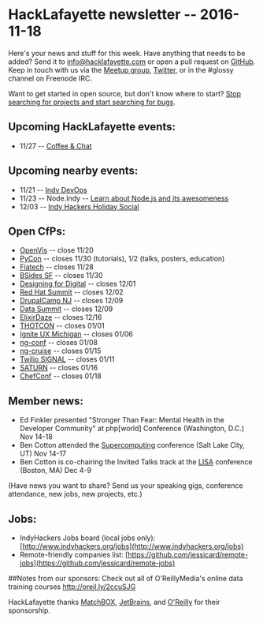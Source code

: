 # HackLafayette newsletter -- 2016-11-18

Here's your news and stuff for this week. Have anything that needs to be added? Send it to info@hacklafayette.com or open a pull request on [GitHub](https://github.com/hacklafayette/newsletter). Keep in touch with us via the [Meetup group](https://www.meetup.com/hacklafayette/), [Twitter](https://twitter.com/hacklafayette), or in the #glossy channel on Freenode IRC.

Want to get started in open source, but don't know where to start? [Stop searching for projects and start searching for bugs](https://opensource.com/life/16/11/guide-beginner-contributors).

## Upcoming HackLafayette events:

* 11/27 -- [Coffee & Chat](https://www.meetup.com/hacklafayette/events/pcmxklyvpbkc/)

## Upcoming nearby events:

* 11/21 -- [Indy DevOps](https://www.meetup.com/IndyDevOps/events/228227571/)
* 11/23 -- Node.Indy -- [Learn about Node.js and its awesomeness](https://www.meetup.com/Node-indy/events/234668931/)
* 12/03 -- [Indy Hackers Holiday Social](http://www.indyhackers.org/holiday-social-2016/)

## Open CfPs:
* [OpenVis](https://openvisconf.com/call-for-speakers/#cfp-call) -- close 11/20
* [PyCon](https://us.pycon.org/2017/speaking/) -- closes 11/30 (tutorials), 1/2 (talks, posters, education)
* [Fiatech](http://fiatech.org/index.php?option=com_rsform&formId=10) -- closes 11/28
* [BSides SF](https://bsidessf.com/cfp.html) -- closes 11/30
* [Designing for Digital](http://designingfordigital.com/speaking-opportunities/) -- closes 12/01
* [Red Hat Summit](http://verticalindustriesblog.redhat.com/red-hat-summit-call-for-proposals-closes-december-2/) -- closes 12/02
* [DrupalCamp NJ](https://www.drupalcampnj.org/program/sessions/propose) -- closes 12/09
* [Data Summit](http://www.dbta.com/DataSummit/2017/CallForSpeakers.aspx) -- closes 12/09
* [ElixirDaze](https://www.papercall.io/elixirdaze17) -- closes 12/16
* [THOTCON](http://www.thotcon.org/cfp.html) -- closes 01/01
* [Ignite UX Michigan](http://www.igniteuxmi.com/submit-a-talk/) -- closes 01/06
* [ng-conf](https://docs.google.com/forms/d/e/1FAIpQLSczS80cXgTPVyUckda6fRjwiJNZsQUtg0o52gLMGa9l_q5qgw/viewform?c=0&w=1) -- closes 01/08
* [ng-cruise](https://ngcruise.com/#/) -- closes 01/15
* [Twilio SIGNAL](https://www.papercall.io/twilio-signal) -- closes 01/11
* [SATURN](https://www.papercall.io/saturn-2017) -- closes 01/16
* [ChefConf](https://chefconf.chef.io/call-for-presentations/) -- closes 01/18

## Member news:
* Ed Finkler presented "Stronger Than Fear: Mental Health in the Developer Community" at php[world] Conference (Washington, D.C.) Nov 14-18
* Ben Cotton attended the [Supercomputing](http://sc16.supercomputing.org) conference (Salt Lake City, UT) Nov 14-17
* Ben Cotton is co-chairing the Invited Talks track at the [LISA](https://www.usenix.org/conference/lisa16) conference (Boston, MA) Dec 4-9

(Have news you want to share? Send us your speaking gigs, conference attendance, new jobs, new projects, etc.)

## Jobs:
* IndyHackers Jobs board (local jobs only): [http://www.indyhackers.org/jobs](http://www.indyhackers.org/jobs)
* Remote-friendly companies list: [https://github.com/jessicard/remote-jobs](https://github.com/jessicard/remote-jobs)

##Notes from our sponsors:
Check out all of O'ReillyMedia's online data training courses http://oreil.ly/2ccuSJG

HackLafayette thanks [MatchBOX](http://matchboxstudio.org/), [JetBrains](https://www.jetbrains.com/), and [O'Reilly](http://www.oreilly.com/) for their sponsorship.
